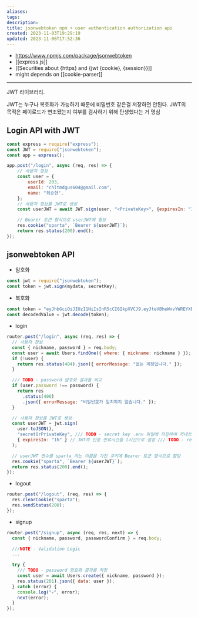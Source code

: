 ```yaml
---
aliases: 
tags: 
description:
title: jsonwebtoken npm + user authentication authorization api
created: 2023-11-03T19:29:19
updated: 2023-11-06T17:52:36
---
```

- <https://www.npmjs.com/package/jsonwebtoken>
- [[express.js]]
- [[Securities about {https} and {jwt {cookie}, {session}}]]
- might depends on [[cookie-parser]] 
___

JWT 라이브러리.

JWT는 누구나 복호화가 가능하기 때문에 비밀번호 같은걸 저장하면 안된다. JWT의 목적은 페이로드가 변조됐는지 여부를 검사하기 위해 탄생했다는 거 명심

## Login API with JWT

```js
const express = require("express");
const JWT = require("jsonwebtoken");
const app = express();

app.post("/login", async (req, res) => {
	// 사용자 정보
	const user = {
		userId: 203,
		email: "chltmdgus604@gmail.com",
		name: "최승현",
	};
	// 사용자 정보를 JWT로 생성
	const userJWT = await JWT.sign(user, "<PrivateKey>", {expiresIn: "1h"});

	// Bearer 토큰 형식으로 userJWT에 할당
	res.cookie("sparta", `Bearer ${userJWT}`);
	return res.status(200).end();
});
```

## jsonwebtoken API

- 암호화

```js
const jwt = require("jsonwebtoken");
const token = jwt.sign(mydata, secretKey);
```

- 복호화

```js
const token = "eyJhbGciOiJIUzI1NiIsInR5cCI6IkpXVCJ9.eyJteVBheWxvYWREYXRhIjoxMjM0LCJpYXQiOjE2Njc1NjE0NDB9.nvYSsLsT8jp7IfkbB2seCNeuLqRBgrrzDjKRFXjvoUE";
const decodedValue = jwt.decode(token);
```

- login

```js
router.post("/login", async (req, res) => {
  // 사용자 정보
  const { nickname, password } = req.body;
  const user = await Users.findOne({ where: { nickname: nickname } });
  if (!user) {
    return res.status(404).json({ errorMessage: "없는 계정입니다." });
  }

  /// TODO - password 암호화 결과를 비교
  if (user.password !== password) {
    return res
      .status(400)
      .json({ errorMessage: "비밀번호가 일치하지 않습니다." });
  }

  // 사용자 정보를 JWT로 생성
  const userJWT = jwt.sign(
    user.toJSON(),
    "secretOrPrivateKey", /// TODO - secret key .env 파일에 저장하여 꺼내쓰기
    { expiresIn: "1h" } // JWT의 인증 만료시간을 1시간으로 설정 /// TODO - refresh token + expiresIn: 15min
  );

  // userJWT 변수를 sparta 라는 이름을 가진 쿠키에 Bearer 토큰 형식으로 할당
  res.cookie("sparta", `Bearer ${userJWT}`);
  return res.status(200).end();
});
```

- logout

```js
router.post("/logout", (req, res) => {
  res.clearCookie("sparta");
  res.sendStatus(200);
});
```

- signup

```js
router.post("/signup", async (req, res, next) => {
  const { nickname, password, passwordConfirm } = req.body;

  ///NOTE - Validation Logic
  ...

  try {
    /// TODO - password 암호화 결과를 저장
    const user = await Users.create({ nickname, password });
    res.status(201).json({ data: user });
  } catch (error) {
    console.log("💀", error);
    next(error);
  }
});
```
